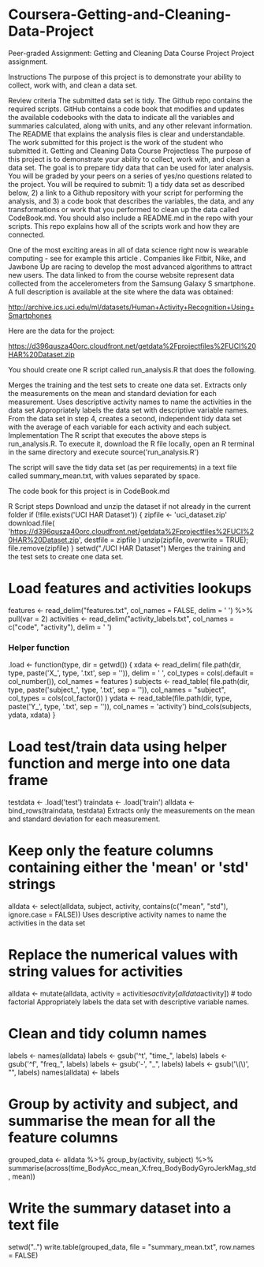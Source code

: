 # Coursera-Getting-and-Cleaning-Data-Project
Peer-graded Assignment: Getting and Cleaning Data Course Project
Project assignment.

Instructions
The purpose of this project is to demonstrate your ability to collect, work with, and clean a data set.

Review criteria
The submitted data set is tidy.
The Github repo contains the required scripts.
GitHub contains a code book that modifies and updates the available codebooks with the data to indicate all the variables and summaries calculated, along with units, and any other relevant information.
The README that explains the analysis files is clear and understandable.
The work submitted for this project is the work of the student who submitted it.
Getting and Cleaning Data Course Projectless
The purpose of this project is to demonstrate your ability to collect, work with, and clean a data set. The goal is to prepare tidy data that can be used for later analysis. You will be graded by your peers on a series of yes/no questions related to the project. You will be required to submit: 1) a tidy data set as described below, 2) a link to a Github repository with your script for performing the analysis, and 3) a code book that describes the variables, the data, and any transformations or work that you performed to clean up the data called CodeBook.md. You should also include a README.md in the repo with your scripts. This repo explains how all of the scripts work and how they are connected.

One of the most exciting areas in all of data science right now is wearable computing - see for example this article . Companies like Fitbit, Nike, and Jawbone Up are racing to develop the most advanced algorithms to attract new users. The data linked to from the course website represent data collected from the accelerometers from the Samsung Galaxy S smartphone. A full description is available at the site where the data was obtained:

http://archive.ics.uci.edu/ml/datasets/Human+Activity+Recognition+Using+Smartphones

Here are the data for the project:

https://d396qusza40orc.cloudfront.net/getdata%2Fprojectfiles%2FUCI%20HAR%20Dataset.zip

You should create one R script called run_analysis.R that does the following.

Merges the training and the test sets to create one data set.
Extracts only the measurements on the mean and standard deviation for each measurement.
Uses descriptive activity names to name the activities in the data set
Appropriately labels the data set with descriptive variable names.
From the data set in step 4, creates a second, independent tidy data set with the average of each variable for each activity and each subject.
Implementation
The R script that executes the above steps is run_analysis.R. To execute it, download the R file locally, open an R terminal in the same directory and execute source('run_analysis.R')

The script will save the tidy data set (as per requirements) in a text file called summary_mean.txt, with values separated by space.

The code book for this project is in CodeBook.md

R Script steps
Download and unzip the dataset if not already in the current folder
if (!file.exists('UCI HAR Dataset')) {
  zipfile <- 'uci_dataset.zip'
  download.file(
    'https://d396qusza40orc.cloudfront.net/getdata%2Fprojectfiles%2FUCI%20HAR%20Dataset.zip',
    destfile = zipfile
  )
  unzip(zipfile, overwrite = TRUE); file.remove(zipfile)
}
setwd("./UCI HAR Dataset")
Merges the training and the test sets to create one data set.
# Load features and activities lookups
features <-
  read_delim("features.txt", col_names = FALSE, delim = ' ') %>% pull(var = 2)
activities <-
  read_delim("activity_labels.txt",
             col_names = c("code", "activity"),
             delim = ' ')

### Helper function
.load <- function(type, dir = getwd()) {
  xdata <-
    read_delim(
      file.path(dir, type, paste('X_', type, '.txt', sep = '')),
      delim = ' ',
      col_types = cols(.default = col_number()),
      col_names = features
    )
  subjects <-
    read_table(
      file.path(dir, type, paste('subject_', type, '.txt', sep = '')),
      col_names = "subject",
      col_types = cols(col_factor())
    )
  ydata <-
    read_table(file.path(dir, type, paste('Y_', type, '.txt', sep = '')), col_names = 'activity')
  bind_cols(subjects, ydata, xdata)
}
# Load test/train data using helper function and merge into one data frame
testdata <- .load('test')
traindata <- .load('train')
alldata <- bind_rows(traindata, testdata)
Extracts only the measurements on the mean and standard deviation for each measurement.
# Keep only the feature columns containing either the 'mean' or 'std' strings 
alldata <-
  select(alldata, subject, activity, contains(c("mean", "std"), ignore.case = FALSE))
Uses descriptive activity names to name the activities in the data set
# Replace the numerical values with string values for activities
alldata <-
  mutate(alldata, activity = activities$activity[alldata$activity]) # todo factorial
Appropriately labels the data set with descriptive variable names.
# Clean and tidy column names
labels <- names(alldata)
labels <- gsub('^t', "time_", labels)
labels <- gsub('^f', "freq_", labels)
labels <- gsub('-', "_", labels)
labels <- gsub('\\(\\)', "", labels)
names(alldata) <- labels
# Group by activity and subject, and summarise the mean for all the feature columns
grouped_data <-
  alldata %>% group_by(activity, subject) %>% summarise(across(time_BodyAcc_mean_X:freq_BodyBodyGyroJerkMag_std, mean))
# Write the summary dataset into a text file
setwd("..")
write.table(grouped_data, file = "summary_mean.txt", row.names = FALSE)
